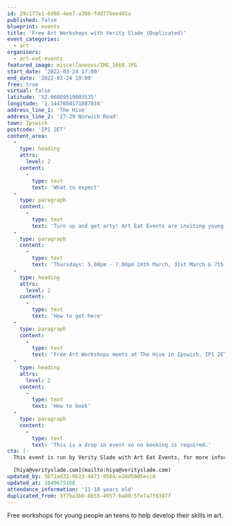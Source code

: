 ```yaml
---
id: 29c177e1-6d88-4ee7-a306-fdd77bee401a
published: false
blueprint: events
title: 'Free Art Workshops with Verity Slade (Duplicated)'
event_categories:
  - art
organisers:
  - art-eat-events
featured_image: miscellaneous/IMG_1668.JPG
start_date: '2022-03-24 17:00'
end_date: '2022-03-24 19:00'
free: true
virtual: false
latitude: '52.06089519803535'
longitude: '1.1447650171887016'
address_line_1: 'The Hive'
address_line_2: '27-29 Norwich Road'
town: Ipswich
postcode: 'IP1 2ET'
content_area:
  -
    type: heading
    attrs:
      level: 2
    content:
      -
        type: text
        text: 'What to expect'
  -
    type: paragraph
    content:
      -
        type: text
        text: 'Turn up and get arty! Art Eat Events are inviting young people of Ipswich to take part in mural design workshops with artist Verity Slade. No registration necessary, just come along!'
  -
    type: paragraph
    content:
      -
        type: text
        text: 'Thursdays: 5.00pm - 7.00pm 24th March, 31st March & 7th April 2022 '
  -
    type: heading
    attrs:
      level: 2
    content:
      -
        type: text
        text: 'How to get here'
  -
    type: paragraph
    content:
      -
        type: text
        text: 'Free Art Workshops meets at The Hive in Ipswich, IP1 2ET. Close to the town centre, there are local bus routes and car parks nearby. '
  -
    type: heading
    attrs:
      level: 2
    content:
      -
        type: text
        text: 'How to book'
  -
    type: paragraph
    content:
      -
        type: text
        text: 'This is a drop in event so no booking is required.'
cta: |-
  This event is run by Verity Slade with Art Eat Events, for more information please get in touch via:

  [hiya@verityslade.com](mailto:hiya@verityslade.com)
updated_by: 5b72ad31-9613-4471-9564-e28d5005ecc0
updated_at: 1649675168
attendance_information: '11-18 years old'
duplicated_from: 3f7ba3b6-8b55-4957-ba80-5fe7a7f6387f
---
```

Free workshops for young people an teens to help develop their skills in art.